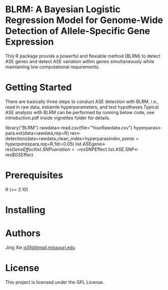 ﻿# BLRM: A Bayesian Logistic Regression Model for Genome-Wide Detection of Allele-Specific Gene Expression

This R package provide a powerful and flexiable method (BLRM) to detect ASE genes and detect ASE variation within genes simultaneously while maintaining low computational requirements.

# Getting Started
There are basically three steps to conduct ASE detection with BLRM, i.e., read in raw data, estiamte hyperparameters, and test hypotheses.Typical ASE analysis with BLRM can be performed by running below code, see introduction.pdf inside vignettes folder for details.

library("BLRM")
rawdata<-read.csv(file="YourRawdata.csv")
hyperparas<- para.est(data=rawdata,rep=R)
res<- detection(data=rawdata,clean_index=hyperparas$index,paras=hyperparas$para,rep=R,fdr=0.05)
list.ASEgene<-res$GeneEffect
list.SNPvariation<-res$SNPEffect
list.ASE.SNP<- res$GSEffect

# Prerequisites
R (>= 2.10)

# Installing


# Authors
 Jing Xie <jx5fd@mail.missouri.edu>

# License
This project is licensed under the GPL License.

